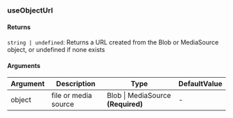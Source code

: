 ### useObjectUrl

#### Returns
`string | undefined`: Returns a URL created from the Blob or MediaSource object, or undefined if none exists

#### Arguments
|Argument|Description|Type|DefaultValue|
|---|---|---|---|
|object|file or media source|Blob \| MediaSource  **(Required)**|-|
